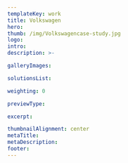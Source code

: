 ```yaml
---
templateKey: work
title: Volkswagen
hero: 
thumb: /img/Volkswagencase-study.jpg
logo: 
intro: 
description: >-

galleryImages:

solutionsList:

weighting: 0

previewType:

excerpt:

thumbnailAlignment: center
metaTitle: 
metaDescription:
footer:
---
```


